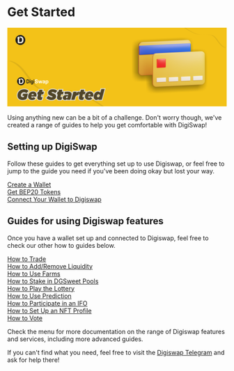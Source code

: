 # Get Started

![](<../.gitbook/assets/GetStarted.png>)

Using anything new can be a bit of a challenge. Don't worry though, we've created a range of guides to help you get comfortable with DigiSwap!

## Setting up DigiSwap

Follow these guides to get everything set up to use Digiswap, or feel free to jump to the guide you need if you've been doing okay but lost your way.

[Create a Wallet](https://docs.digiswap.finance/get-started/wallet-guide)\
[Get BEP20 Tokens](https://docs.digiswap.finance/get-started/bep20-guide)\
[Connect Your Wallet to Digiswap](https://docs.digiswap.finance/get-started/connection-guide)

## Guides for using Digiswap features

Once you have a wallet set up and connected to Digiswap, feel free to check our other how to guides below.

[How to Trade](https://docs.digiswap.finance/products/digiswap-exchange/trade-guide)\
[How to Add/Remove Liquidity](https://docs.digiswap.finance/products/digiswap-exchange/liquidity-guide)\
[How to Use Farms](https://docs.digiswap.finance/products/yield-farming/how-to-use-farms)\
[How to Stake in DGSweet Pools](https://docs.digiswap.finance/products/sweet-pool/sweet-pool-guide)\
[How to Play the Lottery](https://docs.digiswap.finance/products/lottery/lottery-guide)\
[How to Use Prediction](https://docs.digiswap.finance/products/prediction/prediction-guide)\
[How to Participate in an IFO](https://docs.digiswap.finance/products/ifo-initial-farm-offering/ifo-guide)\
[How to Set Up an NFT Profile](https://docs.digiswap.finance/products/nft-profile-system/profile-guide)\
[How to Vote](https://docs.digiswap.finance/products/voting/voting-guide)

Check the menu for more documentation on the range of Digiswap features and services, including more advanced guides.

If you can't find what you need, feel free to visit the [Digiswap Telegram](../contact-us/telegram.md) and ask for help there!

